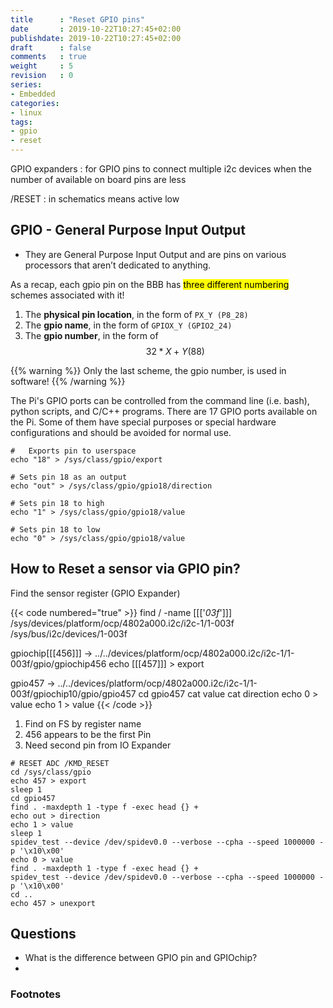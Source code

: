 ```yaml
---
title      : "Reset GPIO pins"
date       : 2019-10-22T10:27:45+02:00
publishdate: 2019-10-22T10:27:45+02:00
draft      : false
comments   : true
weight     : 5
revision   : 0
series:
- Embedded
categories:
- linux
tags:
- gpio
- reset
---
```


GPIO expanders
: for GPIO pins to connect multiple i2c devices when the number of available on board pins are less

/RESET
: in schematics means active low


## GPIO -  General Purpose Input Output

* They are General Purpose Input Output and are pins on various processors that aren’t dedicated to anything.

As a recap, each gpio pin on the BBB has <mark>three different numbering</mark> schemes associated with it!

1. The **physical pin location**, in the form of `PX_Y (P8_28)`
2. The **gpio name**, in the form of `GPIOX_Y (GPIO2_24)`
3. The **gpio number**, in the form of $$32*X + Y (88)$$

{{% warning %}}
Only the last scheme, the gpio number, is used in software!
{{% /warning %}}

The Pi's GPIO ports can be controlled from the command line (i.e. bash), python scripts, and C/C++ programs. There are 17 GPIO ports available on the Pi. Some of them have special purposes or special hardware configurations and should be avoided for normal use.

```
#   Exports pin to userspace
echo "18" > /sys/class/gpio/export

# Sets pin 18 as an output
echo "out" > /sys/class/gpio/gpio18/direction

# Sets pin 18 to high
echo "1" > /sys/class/gpio/gpio18/value

# Sets pin 18 to low
echo "0" > /sys/class/gpio/gpio18/value
```

## How to Reset a sensor via GPIO pin?

Find the sensor register (GPIO Expander)

{{< code numbered="true" >}}
find / -name [[['*03f*']]]
/sys/devices/platform/ocp/4802a000.i2c/i2c-1/1-003f
/sys/bus/i2c/devices/1-003f

gpiochip[[[456]]] -> ../../devices/platform/ocp/4802a000.i2c/i2c-1/1-003f/gpio/gpiochip456
echo [[[457]]] > export

gpio457 -> ../../devices/platform/ocp/4802a000.i2c/i2c-1/1-003f/gpiochip10/gpio/gpio457
cd gpio457
cat value
cat direction
echo 0 > value
echo 1 > value
{{< /code >}}

1. Find on FS by register name
2. 456 appears to be the first Pin
3. Need second pin from IO Expander

```
# RESET ADC /KMD_RESET
cd /sys/class/gpio
echo 457 > export
sleep 1
cd gpio457
find . -maxdepth 1 -type f -exec head {} +
echo out > direction
echo 1 > value
sleep 1
spidev_test --device /dev/spidev0.0 --verbose --cpha --speed 1000000 -p '\x10\x00'
echo 0 > value
find . -maxdepth 1 -type f -exec head {} +
spidev_test --device /dev/spidev0.0 --verbose --cpha --speed 1000000 -p '\x10\x00'
cd ..
echo 457 > unexport
```

## Questions

* What is the difference between GPIO pin and GPIOchip?
*

### Footnotes

[^1]:
[^2]:
